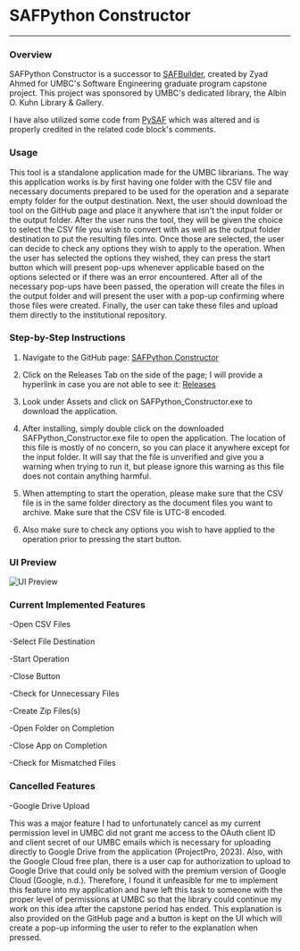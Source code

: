 # SAFPython Constructor
***
### Overview
SAFPython Constructor is a successor to [SAFBuilder](https://github.com/DSpace-Labs/SAFBuilder "SAFBuilder"), created by Zyad Ahmed for UMBC's Software Engineering graduate program capstone project. This project was sponsored by UMBC's dedicated library, the Albin O. Kuhn Library & Gallery.

I have also utilized some code from [PySAF](https://github.com/cstarcher/pysaf) which was altered and is properly credited in the related code block's comments.

### Usage
This tool is a standalone application made for the UMBC librarians. The way this application works is by first having one folder with the CSV file and necessary documents prepared to be used for the operation and a separate empty folder for the output destination. Next, the user should download the tool on the GitHub page and place it anywhere that isn't the input folder or the output folder. After the user runs the tool, they will be given the choice to select the CSV file you wish to convert with as well as the output folder destination to put the resulting files into. Once those are selected, the user can decide to check any options they wish to apply to the operation. When the user has selected the options they wished, they can press the start button which will present pop-ups whenever applicable based on the options selected or if there was an error encountered. After all of the necessary pop-ups have been passed, the operation will create the files in the output folder and will present the user with a pop-up confirming where those files were created. Finally,  the user can take these files and upload them directly to the institutional repository.

### Step-by-Step Instructions
1. Navigate to the GitHub page: [SAFPython Constructor](https://github.com/zahmed3/SAFPython_Constructor)

2. Click on the Releases Tab on the side of the page; I will provide a hyperlink in case you are not able to see it: [Releases](https://github.com/zahmed3/SAFPython_Constructor/releases/tag/v2)

3. Look under Assets and click on SAFPython_Constructor.exe to download the application.

4. After installing, simply double click on the downloaded SAFPython_Constructor.exe file to open the application. The location of this file is mostly of no concern, so you can place it anywhere except for the input folder. It will say that the file is unverified and give you a warning when trying to run it, but please ignore this warning as this file does not contain anything harmful.

5. When attempting to start the operation, please make sure that the CSV file is in the same folder directory as the document files you want to archive. Make sure that the CSV file is UTC-8 encoded.

6. Also make sure to check any options you wish to have applied to the operation prior to pressing the start button.


### UI Preview

![UI Preview](https://cdn.discordapp.com/attachments/430743889008263180/1366194364954579106/safpythonconstructorgui.png?ex=68100f27&is=680ebda7&hm=8385eb50d7d9fbe4505c4995d731dc130508b007dc3523d464fd61bf1d505ff7&format=webp&quality=lossless&width=1979&height=1160)


### Current Implemented Features
-Open CSV Files

-Select File Destination

-Start Operation

-Close Button

-Check for Unnecessary Files

-Create Zip Files(s)

-Open Folder on Completion

-Close App on Completion

-Check for Mismatched Files

### Cancelled Features
-Google Drive Upload

This was a major feature I had to unfortunately cancel as my current permission level in UMBC did not grant me access to the OAuth client ID and client secret of our UMBC emails which is necessary for uploading directly to Google Drive from the application (ProjectPro, 2023). Also, with the Google Cloud free plan, there is a user cap for authorization to upload to Google Drive that could only be solved with the premium version of Google Cloud (Google, n.d.). Therefore, I found it unfeasible for me to implement this feature into my application and have left this task to someone with the proper level of permissions at UMBC so that the library could continue my work on this idea after the capstone period has ended. This explanation is also provided on the GitHub page and a button is kept on the UI which will create a pop-up informing the user to refer to the explanation when pressed.
